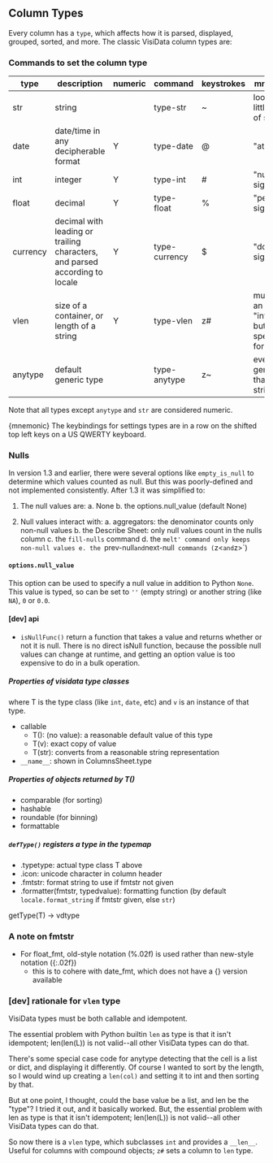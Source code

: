 ## Column Types

Every column has a `type`, which affects how it is parsed, displayed, grouped, sorted, and more.
The classic VisiData column types are:


### Commands to set the column type

|type    |description    |numeric  |command    |keystrokes    |mnemonic                             |
|--------|---------------|---------|-----------|--------------|-------------------------------------|
|str     |string         |         |type\-str  |~             |looks like a little piece of string  |
|date    |date/time in any decipherable format|Y        |type\-date |@             |"at" sign                            |
|int     |integer        |Y        |type\-int  |\#            |"number" sign                        |
|float   |decimal        |Y        |type\-float|%             |"percent" sign                       |
|currency|decimal with leading or trailing characters, and parsed according to locale|Y        |type\-currency|$             |"dollar" sign                        |
|vlen    |size of a container, or length of a string|Y        |type\-vlen |z\#           |much like an "integer", but specifically for size|
|anytype |default generic type|         |type\-anytype|z~            |even more generic than a string      |

Note that all types except `anytype` and `str` are considered numeric.

{mnemonic}
The keybindings for settings types are in a row on the shifted top left keys on a US QWERTY keyboard.


### Nulls

In version 1.3 and earlier, there were several options like `empty_is_null` to determine which values counted as null.  But this was poorly-defined and not implemented consistently.  After 1.3 it was simplified to:

1. The null values are:
   a. None
   b. the options.null_value (default None)

2. Null values interact with:
   a. aggregators: the denominator counts only non-null values
   b. the Describe Sheet: only null values count in the nulls column
   c. the `fill-nulls` command
   d. the `melt' command only keeps non-null values
   e. the `prev-null` and `next-null` commands (`z<` and `z>`)

#### `options.null_value`

This option can be used to specify a null value in addition to Python `None`.  This value is typed, so can be set to `''` (empty string) or another string (like `NA`), `0` or `0.0`.


#### [dev] api

- `isNullFunc()` return a function that takes a value and returns whether or not it is null.
There is no direct isNull function, because the possible null values can change at runtime, and getting an option value is too expensive to do in a bulk operation.

##### Properties of visidata type classes

where T is the type class (like `int`, `date`, etc) and `v` is an instance of that type.

- callable
    - T(): (no value): a reasonable default value of this type
    - T(v): exact copy of value
    - T(str): converts from a reasonable string representation
-  `__name__`: shown in ColumnsSheet.type

##### Properties of objects returned by T()

- comparable (for sorting)
- hashable
- roundable (for binning)
- formattable

##### `defType()` registers a type in the typemap

- .typetype: actual type class T above
- .icon: unicode character in column header
- .fmtstr: format string to use if fmtstr not given
- .formatter(fmtstr, typedvalue): formatting function (by default `locale.format_string` if fmtstr given, else `str`)

getType(T) -> vdtype

### A note on fmtstr
- For float_fmt, old-style notation (%.02f) is used rather than new-style notation ({:.02f})
    - this is to cohere with date_fmt, which does not have a {} version available


### [dev] rationale for `vlen` type

VisiData types must be both callable and idempotent.

The essential problem with Python builtin `len` as type is that it isn't idempotent; len(len(L)) is not valid--all other VisiData types can do that.

There's some special case code for anytype detecting that the cell is a list or dict, and displaying it differently.
Of course I wanted to sort by the length, so I would wind up creating a `len(col)` and setting it to int and then sorting by that.

But at one point, I thought, could the base value be a list, and len be the "type"?  I tried it out, and it basically worked.
But, the essential problem with len as type is that it isn't idempotent; len(len(L)) is not valid--all other VisiData types can do that.

So now there is a `vlen` type, which subclasses `int` and provides a `__len__`.  Useful for columns with compound objects; `z#` sets a column to `len` type.
